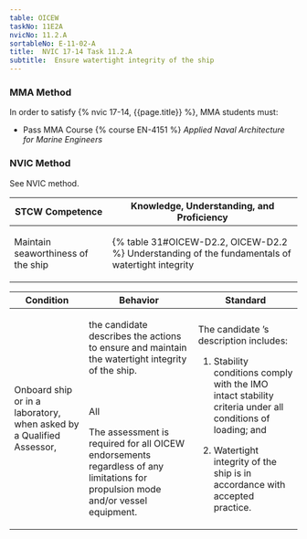 ```yaml
---
table: OICEW
taskNo: 11E2A
nvicNo: 11.2.A 
sortableNo: E-11-02-A
title:  NVIC 17-14 Task 11.2.A
subtitle:  Ensure watertight integrity of the ship
---
```



### MMA Method

In order to satisfy  {% nvic 17-14, {{page.title}}  %}, MMA students must:

* Pass MMA Course {% course EN-4151 %}  *Applied Naval Architecture for Marine Engineers*


### NVIC Method

<a onclick="togglevisibility('nvic_methods')" >See NVIC method.</a>

<div id='nvic_methods' class='hide'>

<table>
<thead>
<tr>
<th class='forty'> STCW Competence </th>
<th class='sixty'> Knowledge, Understanding, and Proficiency </th>
</tr>
</thead>




<tbody>
<tr><td markdown='1'>

Maintain seaworthiness of the ship

</td><td markdown='1'>

{% table 31#OICEW-D2.2, OICEW-D2.2 %} Understanding of the fundamentals of watertight integrity

</td></tr>


</tbody>
</table>


<table>
<thead>
<tr><th class='twenty'>  Condition </th><th class='twenty'> Behavior </th><th  class='sixty'>Standard </th></tr>
</thead>
<tbody >



<tr><td markdown='1'>

Onboard ship or in a laboratory, when asked by a Qualified Assessor,

</td><td markdown='1'>

the candidate describes the actions to ensure and maintain the watertight integrity of the ship.

<br>

<div class="tooltip" markdown='1'>

All

The assessment is required for all OICEW endorsements regardless of any limitations for propulsion mode and/or vessel equipment.

</div>


</td><td markdown='1'>

The candidate ’s description includes:

1. Stability conditions comply with the IMO intact stability criteria under all conditions of loading; and

2. Watertight integrity of the ship is in accordance with accepted practice.

</td></tr>
</tbody>
</table>
</div>
